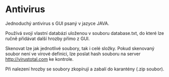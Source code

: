 # Antivirus

Jednoduchý antivirus s GUI psaný v jazyce JAVA.

Používá svojí vlastní databázi uloženou v souboru database.txt, do které lze ručně přidávat další hrozby přímo z GUI.

Skenovat lze jak jednotlivé soubory, tak i celé složky. Pokud skenovaný soubor není ve virové definici, lze poslat hash souboru na server http://virustotal.com ke kontrole.

Při nalezení hrozby se soubory zkopírují a zabalí do karantény (.zip soubor).
